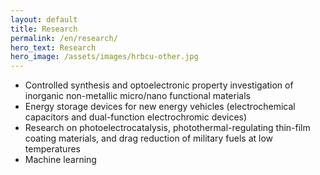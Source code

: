 ```yaml
---
layout: default
title: Research
permalink: /en/research/
hero_text: Research
hero_image: /assets/images/hrbcu-other.jpg
---
```


* Controlled synthesis and optoelectronic property investigation of inorganic non-metallic micro/nano functional materials
* Energy storage devices for new energy vehicles (electrochemical capacitors and dual-function electrochromic devices)
* Research on photoelectrocatalysis, photothermal-regulating thin-film coating materials, and drag reduction of military fuels at low temperatures
* Machine learning
